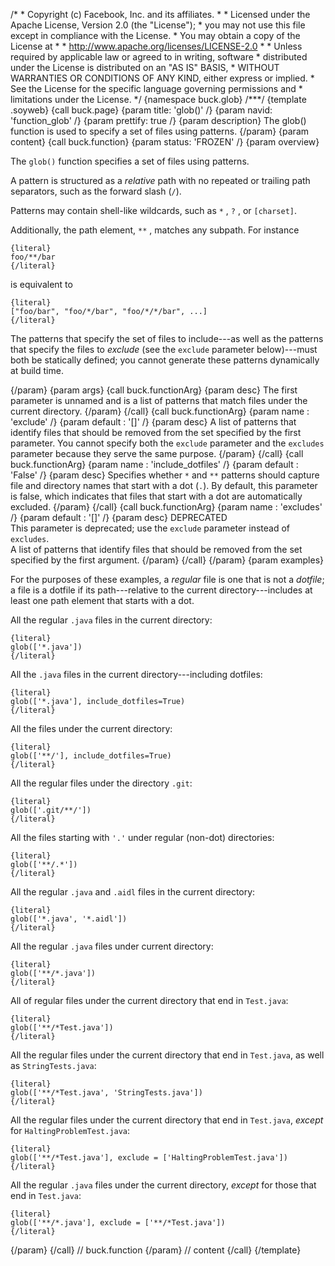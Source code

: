 /\* \* Copyright (c) Facebook, Inc. and its affiliates. \* \* Licensed
under the Apache License, Version 2.0 (the \"License\"); \* you may not
use this file except in compliance with the License. \* You may obtain a
copy of the License at \* \* http://www.apache.org/licenses/LICENSE-2.0
\* \* Unless required by applicable law or agreed to in writing,
software \* distributed under the License is distributed on an \"AS IS\"
BASIS, \* WITHOUT WARRANTIES OR CONDITIONS OF ANY KIND, either express
or implied. \* See the License for the specific language governing
permissions and \* limitations under the License. \*/ {namespace
buck.glob} /\*\*\*/ {template .soyweb} {call buck.page} {param title:
\'glob()\' /} {param navid: \'function_glob\' /} {param prettify: true
/} {param description} The glob() function is used to specify a set of
files using patterns. {/param} {param content} {call buck.function}
{param status: \'FROZEN\' /} {param overview}

The `glob()` function specifies a set of files using patterns.

A pattern is structured as a *relative* path with no repeated or
trailing path separators, such as the forward slash (`/`).

Patterns may contain shell-like wildcards, such as `*` , `?` , or
`[charset]`.

Additionally, the path element, `**` , matches any subpath. For instance

    {literal}
    foo/**/bar
    {/literal}

is equivalent to

    {literal}
    ["foo/bar", "foo/*/bar", "foo/*/*/bar", ...]
    {/literal}

The patterns that specify the set of files to include---as well as the
patterns that specify the files to *exclude* (see the `exclude`
parameter below)---must both be statically defined; you cannot generate
these patterns dynamically at build time.

{/param} {param args} {call buck.functionArg} {param desc} The first
parameter is unnamed and is a list of patterns that match files under
the current directory. {/param} {/call} {call buck.functionArg} {param
name : \'exclude\' /} {param default : \'\[\]\' /} {param desc} A list
of patterns that identify files that should be removed from the set
specified by the first parameter. You cannot specify both the `exclude`
parameter and the `excludes` parameter because they serve the same
purpose. {/param} {/call} {call buck.functionArg} {param name :
\'include_dotfiles\' /} {param default : \'False\' /} {param desc}
Specifies whether `*` and `**` patterns should capture file and
directory names that start with a dot (`.`). By default, this parameter
is false, which indicates that files that start with a dot are
automatically excluded. {/param} {/call} {call buck.functionArg} {param
name : \'excludes\' /} {param default : \'\[\]\' /} {param desc}
DEPRECATED\
This parameter is deprecated; use the `exclude` parameter instead of
`excludes`.\
A list of patterns that identify files that should be removed from the
set specified by the first argument. {/param} {/call} {/param} {param
examples}

For the purposes of these examples, a *regular* file is one that is not
a *dotfile*; a file is a dotfile if its path---relative to the current
directory---includes at least one path element that starts with a dot.

All the regular `.java` files in the current directory:

``` {.prettyprint .lang-py}
{literal}
glob(['*.java'])
{/literal}
```

All the `.java` files in the current directory---including dotfiles:

``` {.prettyprint .lang-py}
{literal}
glob(['*.java'], include_dotfiles=True)
{/literal}
```

All the files under the current directory:

``` {.prettyprint .lang-py}
{literal}
glob(['**/'], include_dotfiles=True)
{/literal}
```

All the regular files under the directory `.git`:

``` {.prettyprint .lang-py}
{literal}
glob(['.git/**/'])
{/literal}
```

All the files starting with `'.'` under regular (non-dot) directories:

``` {.prettyprint .lang-py}
{literal}
glob(['**/.*'])
{/literal}
```

All the regular `.java` and `.aidl` files in the current directory:

``` {.prettyprint .lang-py}
{literal}
glob(['*.java', '*.aidl'])
{/literal}
```

All the regular `.java` files under current directory:

``` {.prettyprint .lang-py}
{literal}
glob(['**/*.java'])
{/literal}
```

All of regular files under the current directory that end in
`Test.java`:

``` {.prettyprint .lang-py}
{literal}
glob(['**/*Test.java'])
{/literal}
```

All the regular files under the current directory that end in
`Test.java`, as well as `StringTests.java`:

``` {.prettyprint .lang-py}
{literal}
glob(['**/*Test.java', 'StringTests.java'])
{/literal}
```

All the regular files under the current directory that end in
`Test.java`, *except* for `HaltingProblemTest.java`:

``` {.prettyprint .lang-py}
{literal}
glob(['**/*Test.java'], exclude = ['HaltingProblemTest.java'])
{/literal}
```

All the regular `.java` files under the current directory, *except* for
those that end in `Test.java`:

``` {.prettyprint .lang-py}
{literal}
glob(['**/*.java'], exclude = ['**/*Test.java'])
{/literal}
```

{/param} {/call} // buck.function {/param} // content {/call}
{/template}
